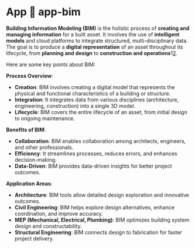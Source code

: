 # App 🎁 app-bim

**Building Information Modeling (BIM)** is the holistic process of **creating and managing information** for a built asset. It involves the use of **intelligent models** and cloud platforms to integrate structured, multi-disciplinary data. The goal is to produce a **digital representation** of an asset throughout its lifecycle, from **planning and design** to **construction and operations**1[2](https://www.autodesk.com/solutions/aec/bim).

Here are some key points about BIM:

**Process Overview**:

- **Creation**: BIM involves creating a digital model that represents the physical and functional characteristics of a building or structure.
- **Integration**: It integrates data from various disciplines (architecture, engineering, construction) into a single 3D model.
- **Lifecycle**: BIM covers the entire lifecycle of an asset, from initial design to ongoing maintenance.

**Benefits of BIM**:

- **Collaboration**: BIM enables collaboration among architects, engineers, and other professionals.
- **Efficiency**: It streamlines processes, reduces errors, and enhances decision-making.
- **Data-Driven**: BIM provides data-driven insights for better project outcomes.

**Application Areas**:

- **Architecture**: BIM tools allow detailed design exploration and innovative outcomes.
- **Civil Engineering**: BIM helps explore design alternatives, enhance coordination, and improve accuracy.
- **MEP (Mechanical, Electrical, Plumbing)**: BIM optimizes building system design and constructability.
- **Structural Engineering**: BIM connects design to fabrication for faster project delivery.

